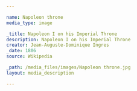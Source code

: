 ```yaml
--- 

name: Napoleon throne
media_type: image

_title: Napoleon I on his Imperial Throne
description: Napoleon I on his Imperial Throne
creator: Jean-Auguste-Dominique Ingres
_date: 1806
source: Wikipedia

_path: /media_files/images/Napoleon throne.jpg 
layout: media_description

--- 
```

